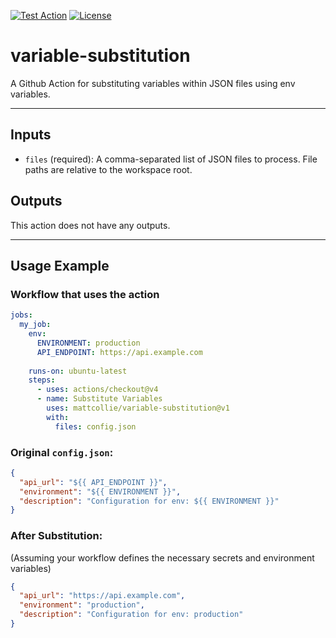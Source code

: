 [![Test Action](https://github.com/mattcollie/variable-substitution/actions/workflows/test_action.yml/badge.svg)](https://github.com/mattcollie/variable-substitution/actions/workflows/test_action.yml)
[![License](https://img.shields.io/badge/license-MIT-blue.svg)](https://github.com/mattcollie/variable-substitution/blob/main/LICENSE)

# variable-substitution
A Github Action for substituting variables within JSON files using env variables.

---

## Inputs

- `files` (required): A comma-separated list of JSON files to process.
    File paths are relative to the workspace root.

## Outputs

This action does not have any outputs.

---

## Usage Example

### Workflow that uses the action
```yaml
jobs:
  my_job:
    env:
      ENVIRONMENT: production
      API_ENDPOINT: https://api.example.com
    
    runs-on: ubuntu-latest
    steps:
      - uses: actions/checkout@v4
      - name: Substitute Variables
        uses: mattcollie/variable-substitution@v1
        with:
          files: config.json
```

### Original `config.json`:
```json
{
  "api_url": "${{ API_ENDPOINT }}",
  "environment": "${{ ENVIRONMENT }}",
  "description": "Configuration for env: ${{ ENVIRONMENT }}"
}
```

### After Substitution:

(Assuming your workflow defines the necessary secrets and environment variables)
```json
{
  "api_url": "https://api.example.com",
  "environment": "production",
  "description": "Configuration for env: production"
}
```
